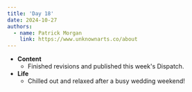 ```yaml
---
title: 'Day 18'
date: 2024-10-27
authors:
  - name: Patrick Morgan
    link: https://www.unknownarts.co/about
---
```


- __Content__
    - Finished revisions and published this week's Dispatch.
- __Life__
    - Chilled out and relaxed after a busy wedding weekend!
